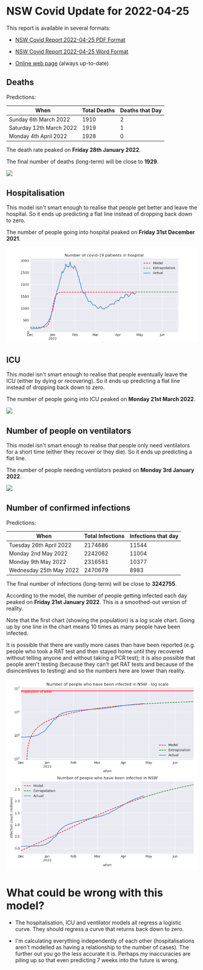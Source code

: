 # NSW Covid Update for 2022-04-25

This report is available in several formats:

- [NSW Covid Report 2022-04-25 PDF Format](https://github.com/solresol/yet-another-pandemic-prediction/raw/main/output/2022-04-25/nsw-covid-report-2022-04-25.pdf)

- [NSW Covid Report 2022-04-25 Word Format](https://github.com/solresol/yet-another-pandemic-prediction/raw/main/output/2022-04-25/nsw-covid-report-2022-04-25.docx)

- [Online web page](https://github.com/solresol/yet-another-pandemic-prediction/tree/main/output/README.md) (always up-to-date)

## Deaths

Predictions:

| When | Total Deaths | Deaths that Day |
| ---- | ------------ | --------------- |
| Sunday 6th March 2022 | 1910 | 2 |
| Saturday 12th March 2022 | 1919 | 1 |
| Monday 4th April 2022 | 1928 | 0 |

The death rate peaked on **Friday 28th January 2022**.

The final number of deaths (long-term) will
be close to **1929**.

![](2022-04-25/deaths.png)



## Hospitalisation

This model isn't smart enough to realise that people get better and leave the hospital.
So it ends up predicting a flat line instead of dropping back down to zero.

The number of people going into hospital peaked on **Friday 31st December 2021**.

![](2022-04-25/hospitalisation.png)

## ICU

This model isn't smart enough to realise that people eventually leave the ICU
(either by dying or recovering).
So it ends up predicting a flat line instead of dropping back down to zero.

The number of people going into ICU peaked on **Monday 21st March 2022**.

![](2022-04-25/icu.png)

## Number of people on ventilators

This model isn't smart enough to realise that people only need ventilators for
a short time (either they recover or they die). So it ends up predicting a flat line.

The number of people needing ventilators peaked on **Monday 3rd January 2022**.

![](2022-04-25/ventilators.png)

## Number of confirmed infections

Predictions:

| When | Total Infections | Infections that day |
| ---- | ------------ | --------------- |
| Tuesday 26th April 2022 | 2174686 | 11544 |
| Monday 2nd May 2022 | 2242062 | 11004 |
| Monday 9th May 2022 | 2316581 | 10377 |
| Wednesday 25th May 2022 | 2470679 | 8983 |

The final number of infections (long-term) will
be close to **3242755**.


According to the model, the number of people getting infected each day peaked on **Friday 21st January 2022**. This is a smoothed-out version of reality.

Note that the first chart (showing the population) is a *log* scale chart. Going up by one line in the chart means 10 times as many people have been infected. 

It is possible that there are vastly more cases than have been
reported (e.g. people who took a RAT test and then stayed home until
they recovered without telling anyone and without taking a PCR test);
it is also possible that people aren't testing (because they can't get
RAT tests and because of the disincentives to testing) and so the
numbers here are lower than reality.


![](2022-04-25/infection.png)



# What could be wrong with this model?

- The hospitalisation, ICU and ventilator models all regress a logistic curve. They
should regress a curve that returns back down to zero.

- I'm calculating everything independently of each other (hospitalisations aren't modelled as having a relationship to the number of cases). The further out you go the less accurate it is. Perhaps my inaccuracies are piling up so that even predicting 7 weeks into the future is wrong.

